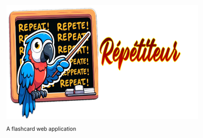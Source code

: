 <div align="center">
	<img 
		src="docs/imgs/logo.png" 
		alt="Répétiteur logo"
        height="300px"
		/>
</div>

A flashcard web application
